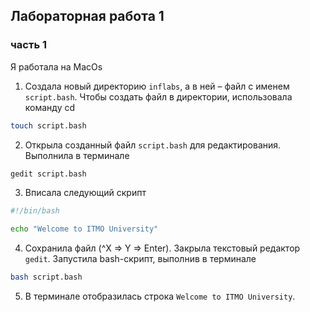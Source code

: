 ## Лабораторная работа 1

### часть 1

Я работала на MacOs

1. Создала новый директорию `inflabs`, а в ней – файл с именем `script.bash`. Чтобы создать файл в директории, использовала команду cd

```bash
touch script.bash
```

2. Открыла созданный файл `script.bash` для редактирования. Выполнила в терминале

```bash
gedit script.bash
```

3. Вписала следующий скрипт

```bash
#!/bin/bash

echo "Welcome to ITMO University"
```

4. Сохранила файл (^X => Y => Enter). Закрыла текстовый редактор `gedit`. Запустила bash-скрипт, выполнив в терминале

```bash
bash script.bash
```

5. В терминале отобразилась строка `Welcome to ITMO University`.
